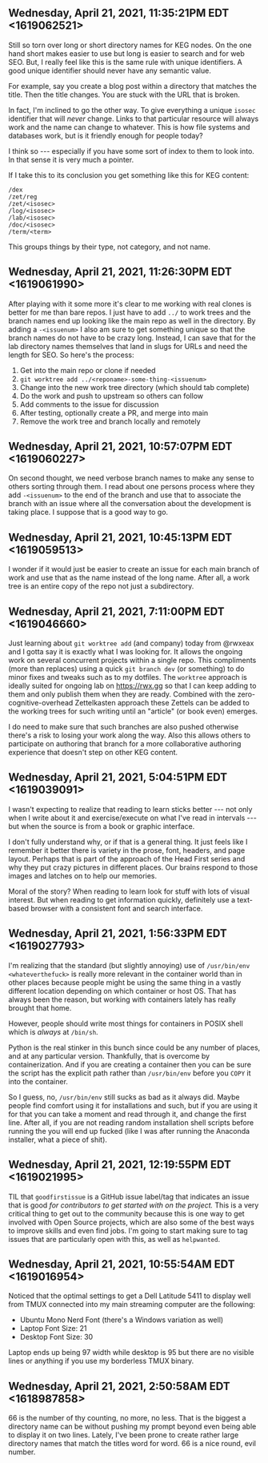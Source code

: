 ## Wednesday, April 21, 2021, 11:35:21PM EDT <1619062521>

Still so torn over long or short directory names for KEG nodes. On the
one hand short makes easier to use but long is easier to search and for
web SEO. But, I really feel like this is the same rule with unique
identifiers. A good unique identifier should never have any semantic
value.

For example, say you create a blog post within a directory that matches
the title. Then the title changes. You are stuck with the URL that is
broken.

In fact, I'm inclined to go the other way. To give everything a unique
`isosec` identifier that will *never* change. Links to that particular
resource will always work and the name can change to whatever. This is
how file systems and databases work, but is it friendly enough for
people today?

I think so --- especially if you have some sort of index to them to look
into. In that sense it is very much a pointer.

If I take this to its conclusion you get something like this for KEG
content:

```
/dex
/zet/reg
/zet/<isosec>
/log/<isosec>
/lab/<isosec>
/doc/<isosec>
/term/<term>
```

This groups things by their type, not category, and not name.

## Wednesday, April 21, 2021, 11:26:30PM EDT <1619061990>

After playing with it some more it's clear to me working with real
clones is better for me than bare repos. I just have to add `../` to
work trees and the branch names end up looking like the main repo as
well in the directory. By adding a `-<issuenum>` I also am sure to get
something unique so that the branch names do not have to be crazy long.
Instead, I can save that for the lab directory names themselves that
land in slugs for URLs and need the length for SEO. So here's the
process:

1. Get into the main repo or clone if needed
1. `git worktree add ../<reponame>-some-thing-<issuenum>`
1. Change into the new work tree directory (which should tab complete)
1. Do the work and push to upstream so others can follow
1. Add comments to the issue for discussion
1. After testing, optionally create a PR, and merge into main
1. Remove the work tree and branch locally and remotely

## Wednesday, April 21, 2021, 10:57:07PM EDT <1619060227>

On second thought, we need verbose branch names to make any sense to
others sorting through them. I read about one persons process where they
add `-<issuenum>` to the end of the branch and use that to associate the
branch with an issue where all the conversation about the development is
taking place. I suppose that is a good way to go.

## Wednesday, April 21, 2021, 10:45:13PM EDT <1619059513>

I wonder if it would just be easier to create an issue for each main
branch of work and use that as the name instead of the long name. After
all, a work tree is an entire copy of the repo not just a subdirectory.

## Wednesday, April 21, 2021, 7:11:00PM EDT <1619046660>

Just learning about `git worktree add` (and company) today from @rwxeax
and I gotta say it is exactly what I was looking for. It allows the
ongoing work on several concurrent projects within a single repo. This
compliments (more than replaces) using a quick `git branch dev` (or
something) to do minor fixes and tweaks such as to my dotfiles. The
`worktree` approach is ideally suited for ongoing lab on
<https://rwx.gg> so that I can keep adding to them and only publish them
when they are ready. Combined with the zero-cognitive-overhead
Zettelkasten approach these Zettels can be added to the working trees
for such writing until an "article" (or book even) emerges. 

I do need to make sure that such branches are also pushed otherwise
there's a risk to losing your work along the way. Also this allows
others to participate on authoring that branch for a more collaborative
authoring experience that doesn't step on other KEG content.

## Wednesday, April 21, 2021, 5:04:51PM EDT <1619039091>

I wasn't expecting to realize that reading to learn sticks better ---
not only when I write about it and exercise/execute on what I've read in
intervals --- but when the source is from a book or graphic interface. 

I don't fully understand why, or if that is a general thing. It just
feels like I remember it better there is variety in the prose, font,
headers, and page layout. Perhaps that is part of the approach of the
Head First series and why they put crazy pictures in different places.
Our brains respond to those images and latches on to help our memories.

Moral of the story? When reading to learn look for stuff with lots of
visual interest. But when reading to get information quickly, definitely
use a text-based browser with a consistent font and search interface.

## Wednesday, April 21, 2021, 1:56:33PM EDT <1619027793>

I'm realizing that the standard (but slightly annoying) use of
`/usr/bin/env <whateverthefuck>` is really more relevant in the
container world than in other places because people might be using the
same thing in a vastly different location depending on which container
or host OS. That has always been the reason, but working with containers
lately has really brought that home.

However, people should write most things for containers in POSIX shell
which is *always* at `/bin/sh`.

Python is the real stinker in this bunch since could be any number of
places, and at any particular version. Thankfully, that is overcome by
containerization. And if you are creating a container then you can be
sure the script has the explicit path rather than `/usr/bin/env` before
you `COPY` it into the container.

So I guess, no, `/usr/bin/env` still sucks as bad as it always did.
Maybe people find comfort using it for installations and such, but if
you are using it for that you can take a moment and read through it, and
change the first line. After all, if you are not reading random
installation shell scripts before running the you will end up fucked
(like I was after running the Anaconda installer, what a piece of shit).

## Wednesday, April 21, 2021, 12:19:55PM EDT <1619021995>

TIL that `goodfirstissue` is a GitHub issue label/tag that indicates an
issue that is good *for contributors to get started with on the
project.* This is a very critical thing to get out to the community
because this is one way to get involved with Open Source projects, which
are also some of the best ways to improve skills and even find jobs. I'm
going to start making sure to tag issues that are particularly open with
this, as well as `helpwanted`.

## Wednesday, April 21, 2021, 10:55:54AM EDT <1619016954>

Noticed that the optimal settings to get a Dell Latitude 5411 to display
well from TMUX connected into my main streaming computer are the
following:

* Ubuntu Mono Nerd Font (there's a Windows variation as well)
* Laptop Font Size: 21
* Desktop Font Size: 30

Laptop ends up being 97 width while desktop is 95 but there are no
visible lines or anything if you use my borderless TMUX binary.

## Wednesday, April 21, 2021, 2:50:58AM EDT <1618987858>

66 is the number of thy counting, no more, no less. That is the biggest
a directory name can be without pushing my prompt beyond even being able
to display it on two lines. Lately, I've been prone to create rather
large directory names that match the titles word for word. 66 is a nice
round, evil number.

